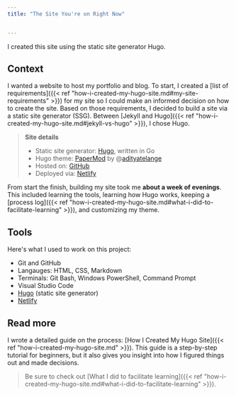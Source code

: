 ```yaml
---
title: "The Site You're on Right Now"


---
```


I created this site using the static site generator Hugo. 

## Context
I wanted a website to host my portfolio and blog. To start, I created a [list of requirements]({{< ref "how-i-created-my-hugo-site.md#my-site-requirements" >}}) for my site so I could make an informed decision on how to create the site. Based on those requirements, I decided to build a site via a static site generator (SSG). Between [Jekyll and Hugo]({{< ref "how-i-created-my-hugo-site.md#jekyll-vs-hugo" >}}), I chose Hugo.

> **Site details**
> - Static site generator: [Hugo](https://gohugo.io/), written in Go
> - Hugo theme: [PaperMod](https://github.com/adityatelange/hugo-PaperMod) by @[adityatelange](https://github.com/adityatelange)
> - Hosted on: [GitHub](https://github.com/am-land/portfolio)
> - Deployed via: [Netlify](https://www.netlify.com/)

From start the finish, building my site took me **about a week of evenings**. This included learning the tools, learning how Hugo works, keeping a [process log]({{< ref "how-i-created-my-hugo-site.md#what-i-did-to-facilitate-learning" >}}), and customizing my theme. 

## Tools
Here's what I used to work on this project:
- Git and GitHub
- Langauges: HTML, CSS, Markdown
- Terminals: Git Bash, Windows PowerShell, Command Prompt
- Visual Studio Code
- [Hugo](https://gohugo.io/) (static site generator)
- [Netlify](https://www.netlify.com/)





## Read more
I wrote a detailed guide on the process: [How I Created My Hugo Site]({{< ref "how-i-created-my-hugo-site.md" >}}). This guide is a step-by-step tutorial for beginners, but it also gives you insight into how I figured things out and made decisions. 

> Be sure to check out [What I did to facilitate learning]({{< ref "how-i-created-my-hugo-site.md#what-i-did-to-facilitate-learning" >}}).